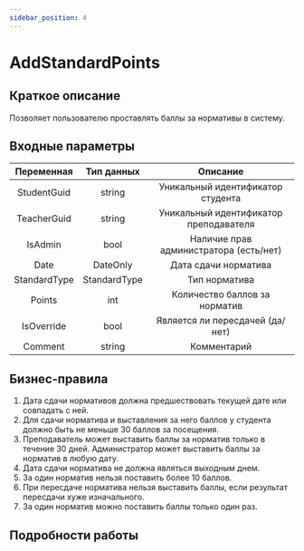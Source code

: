 ```yaml
---
sidebar_position: 4
---
```


# AddStandardPoints

## Краткое описание
Позволяет пользователю проставлять баллы за нормативы в систему.

## Входные параметры
Переменная | Тип данных | Описание
:---------:|:----------:|:--------:
StudentGuid|string      |Уникальный идентификатор студента
TeacherGuid|string      |Уникальный идентификатор преподавателя
IsAdmin    |bool        |Наличие прав администратора (есть/нет)
Date       |DateOnly    |Дата сдачи норматива
StandardType|StandardType|Тип норматива
Points     |int         |Количество баллов за норматив
IsOverride |bool        |Является ли пересдачей (да/нет)
Comment    |string      |Комментарий

## Бизнес-правила
1. Дата сдачи нормативов должна предшествовать текущей дате или совпадать с ней.
2. Для сдачи норматива и выставления за него баллов у студента должно быть не меньше 30 баллов за посещения.
3. Преподаватель может выставить баллы за норматив только в течение 30 дней. Администратор может выставить баллы за норматив в любую дату.
4. Дата сдачи норматива не должна являться выходным днем. 
5. За один норматив нельзя поставить более 10 баллов.
6. При пересдаче норматива нельзя выставить баллы, если результат пересдачи хуже изначального.
7. За один норматив можно поставить баллы только один раз.


## Подробности работы